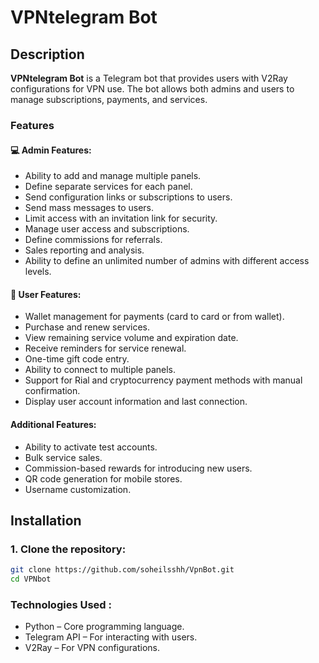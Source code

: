# VPNtelegram Bot

## Description  

**VPNtelegram Bot** is a Telegram bot that provides users with V2Ray configurations for VPN use. The bot allows both admins and users to manage subscriptions, payments, and services.  

### Features

#### 💻 Admin Features:
- Ability to add and manage multiple panels.
- Define separate services for each panel.
- Send configuration links or subscriptions to users.
- Send mass messages to users.
- Limit access with an invitation link for security.
- Manage user access and subscriptions.
- Define commissions for referrals.
- Sales reporting and analysis.
- Ability to define an unlimited number of admins with different access levels.
  
#### 💬 User Features:
- Wallet management for payments (card to card or from wallet).
- Purchase and renew services.
- View remaining service volume and expiration date.
- Receive reminders for service renewal.
- One-time gift code entry.
- Ability to connect to multiple panels.
- Support for Rial and cryptocurrency payment methods with manual confirmation.
- Display user account information and last connection.

#### Additional Features:
- Ability to activate test accounts.
- Bulk service sales.
- Commission-based rewards for introducing new users.
- QR code generation for mobile stores.
- Username customization.

## Installation

### 1. Clone the repository:
   ```bash
   git clone https://github.com/soheilsshh/VpnBot.git
   cd VPNbot
  ```

### Technologies Used :
- Python – Core programming language.
- Telegram API – For interacting with users.
- V2Ray – For VPN configurations.
